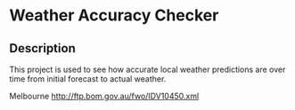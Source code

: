 # Weather Accuracy Checker

## Description
This project is used to see how accurate local weather predictions are over time from initial forecast to actual weather.



Melbourne
http://ftp.bom.gov.au/fwo/IDV10450.xml